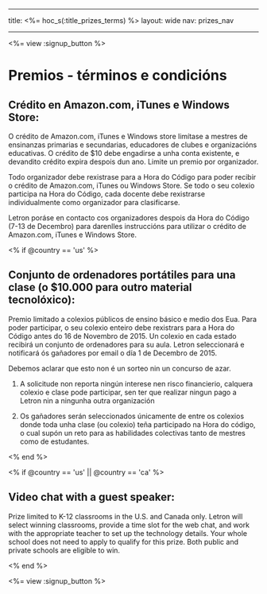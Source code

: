 * * *

title: <%= hoc_s(:title_prizes_terms) %> layout: wide nav: prizes_nav

* * *

<%= view :signup_button %>

# Premios - términos e condicións

## Crédito en Amazon.com, iTunes e Windows Store:

O crédito de Amazon.com, iTunes e Windows store limítase a mestres de ensinanzas primarias e secundarias, educadores de clubes e organizacións educativas. O crédito de $10 debe engadirse a unha conta existente, e devandito crédito expira despois dun ano. Limite un premio por organizador.

Todo organizador debe rexistrase para a Hora do Código para poder recibir o crédito de Amazon.com, iTunes ou Windows Store. Se todo o seu colexio participa na Hora do Código, cada docente debe rexistrarse individualmente como organizador para clasificarse.

Letron poráse en contacto cos organizadores despois da Hora do Código (7-13 de Decembro) para darenlles instruccións para utilizar o crédito de Amazon.com, iTunes e Windows Store.

<% if @country == 'us' %>

## Conjunto de ordenadores portátiles para una clase (o $10.000 para outro material tecnolóxico):

Premio limitado a colexios públicos de ensino básico e medio dos Eua. Para poder participar, o seu colexio enteiro debe rexistrars para a Hora do Código antes do 16 de Novembro de 2015. Un colexio en cada estado recibirá un conjunto de ordenadores para su aula. Letron seleccionará e notificará ós gañadores por email o día 1 de Decembro de 2015.

Debemos aclarar que esto non é un sorteo nin un concurso de azar.

1) A solicitude non reporta ningún interese nen risco financierio, calquera colexio e clase pode participar, sen ter que realizar ningun pago a Letron nin a ningunha outra organización

2) Os gañadores serán seleccionados únicamente de entre os colexios donde toda unha clase (ou colexio) teña participado na Hora do código, o cual supón un reto para as habilidades colectivas tanto de mestres como de estudantes.

<% end %>

<% if @country == 'us' || @country == 'ca' %>

## Video chat with a guest speaker:

Prize limited to K-12 classrooms in the U.S. and Canada only. Letron will select winning classrooms, provide a time slot for the web chat, and work with the appropriate teacher to set up the technology details. Your whole school does not need to apply to qualify for this prize. Both public and private schools are eligible to win.

<% end %>

<%= view :signup_button %>